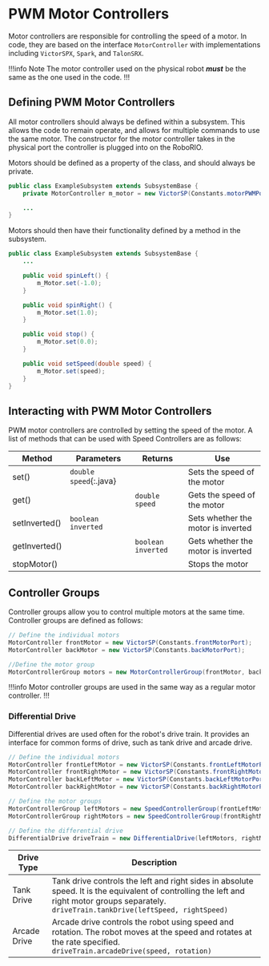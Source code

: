 # PWM Motor Controllers
Motor controllers are responsible for controlling the speed of a motor. In code, they are based on the interface `MotorController` with implementations including `VictorSPX`, `Spark`, and `TalonSRX`.

!!!info Note
The motor controller used on the physical robot ***must*** be the same as the one used in the code.
!!!

## Defining PWM Motor Controllers
All motor controllers should always be defined within a subsystem. This allows the code to remain operate, and allows for multiple commands to use the same motor. The constructor for the motor controller takes in the physical port the controller is plugged into on the RoboRIO.

Motors should be defined as a property of the class, and should always be private.
```java Example Subsystem
public class ExampleSubsystem extends SubsystemBase {
    private MotorController m_motor = new VictorSP(Constants.motorPWMPort);

    ...
}
```

Motors should then have their functionality defined by a method in the subsystem.
```java Example Subsystem
public class ExampleSubsystem extends SubsystemBase {
    ...

    public void spinLeft() {
        m_Motor.set(-1.0);
    }

    public void spinRight() {
        m_Motor.set(1.0);
    }

    public void stop() {
        m_Motor.set(0.0);
    }

    public void setSpeed(double speed) {
        m_Motor.set(speed);
    }
}
```

## Interacting with PWM Motor Controllers
PWM motor controllers are controlled by setting the speed of the motor. A list of methods that can be used with Speed Controllers are as follows:

Method | Parameters | Returns | Use
--- | --- | --- | ---
set() | `double speed`{:.java} |  | Sets the speed of the motor
get() |  | `double speed` | Gets the speed of the motor
setInverted() | `boolean inverted` |  | Sets whether the motor is inverted
getInverted() |  | `boolean inverted` | Gets whether the motor is inverted
stopMotor() | | | Stops the motor

## Controller Groups
Controller groups allow you to control multiple motors at the same time. Controller groups are defined as follows:
```java
// Define the individual motors
MotorController frontMotor = new VictorSP(Constants.frontMotorPort);
MotorController backMotor = new VictorSP(Constants.backMotorPort);

//Define the motor group
MotorControllerGroup motors = new MotorControllerGroup(frontMotor, backMotor);
```

!!!info
Motor controller groups are used in the same way as a regular motor controller.
!!!

### Differential Drive
Differential drives are used often for the robot's drive train. It provides an interface for common forms of drive, such as tank drive and arcade drive.

```java
// Define the individual motors
MotorController frontLeftMotor = new VictorSP(Constants.frontLeftMotorPort);
MotorController frontRightMotor = new VictorSP(Constants.frontRightMotorPort);
MotorController backLeftMotor = new VictorSP(Constants.backLeftMotorPort);
MotorController backRightMotor = new VictorSP(Constants.backRightMotorPort);

// Define the motor groups
MotorControllerGroup leftMotors = new SpeedControllerGroup(frontLeftMotor, backLeftMotor);
MotorControllerGroup rightMotors = new SpeedControllerGroup(frontRightMotor, backRightMotor);

// Define the differential drive
DifferentialDrive driveTrain = new DifferentialDrive(leftMotors, rightMotors);
```

Drive Type | Description
--- | ---
Tank Drive | Tank drive controls the left and right sides in absolute speed. It is the equivalent of controlling the left and right motor groups separately. <br> `driveTrain.tankDrive(leftSpeed, rightSpeed)`
Arcade Drive | Arcade drive controls the robot using speed and rotation. The robot moves at the speed and rotates at the rate specified. <br> `driveTrain.arcadeDrive(speed, rotation)`